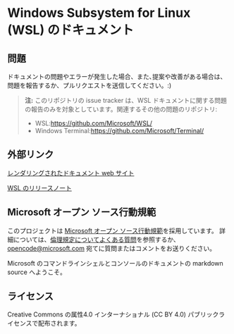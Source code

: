 # <a name="windows-subsystem-for-linux-wsl-documentation"></a>Windows Subsystem for Linux (WSL) のドキュメント

## <a name="issues"></a>問題
ドキュメントの問題やエラーが発生した場合、また､提案や改善がある場合は、問題を報告するか、プルリクエストを送信してください。:)

> **注:** このリポジトリの issue tracker は、WSL ドキュメントに関する問題の報告のみを対象としています。関連するその他の問題のリポジトリ:
> * WSL:https://github.com/Microsoft/WSL/
> * Windows Terminal:https://github.com/Microsoft/Terminal/

## <a name="external-links"></a>外部リンク

[レンダリングされたドキュメント web サイト](https://docs.microsoft.com/windows/wsl/) 

[WSL のリリースノート](https://docs.microsoft.com/windows/wsl/release-notes)

## <a name="microsoft-open-source-code-of-conduct"></a>Microsoft オープン ソース行動規範

このプロジェクトは [Microsoft オープン ソース行動規範](https://opensource.microsoft.com/codeofconduct/)を採用しています。
詳細については、[倫理規定についてよくある質問](https://opensource.microsoft.com/codeofconduct/faq/)を参照するか、[opencode@microsoft.com](mailto:opencode@microsoft.com) 宛てに質問またはコメントをお送りください。

Microsoft のコマンドラインシェルとコンソールのドキュメントの markdown source へようこそ。

## <a name="license"></a>ライセンス
Creative Commons の属性4.0 インターナショナル (CC BY 4.0) パブリックライセンスで配布されます。
